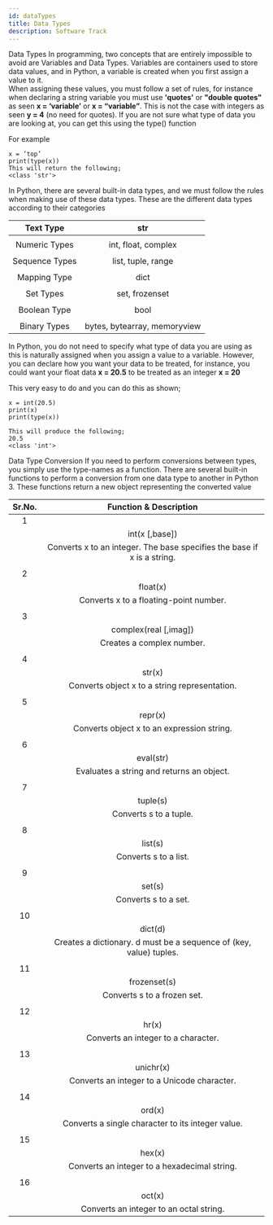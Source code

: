 ```yaml
---
id: dataTypes
title: Data Types
description: Software Track
---
```



Data Types
In programming, two concepts that are entirely impossible to avoid are Variables and Data Types. Variables are containers used to store data values, and in Python, a variable is created when you first assign a value to it.  
When assigning these values, you must follow a set of rules, for instance when declaring a string variable you must use __'quotes'__ or __"double quotes"__ as seen __x = ‘variable’__ or __x = “variable”__. This is not the case with integers as seen __y = 4__ (no need for quotes).  If you are not sure what type of data you are looking at, you can get this using the type() function  

For example  

    x = ‘top’
    print(type(x))
    This will return the following;
    <class 'str'>  

In Python, there are several built-in data types, and we must follow the rules when making use of these data types. These are the different data types according to their categories  

  |Text Type   |str                        |
  |:----------:|:-------------------------:|
  |             |	                      |
 | Numeric Types| int, float, complex        |
|	            |                           |
 | Sequence Types| list, tuple, range       |
|	            |                          |
  | Mapping Type| dict                       |
  |          |	                           |
 | Set Types| set, frozenset                 |
|	        |                               |
 | Boolean Type| bool                       |
|	           |                            |
  | Binary Types |bytes, bytearray, memoryview |
	 
 
In Python, you do not need to specify what type of data you are using as this is naturally assigned when you assign a value to a variable. However, you can declare how you want your data to be treated, for instance, you could want your float data __x = 20.5__ to be treated as an integer __x = 20__



This very easy to do and you can do this as shown;  

    x = int(20.5)
    print(x)
    print(type(x))  

    This will produce the following;
    20.5
    <class 'int'>

Data Type Conversion
If you need to perform conversions between types, you simply use the type-names as a function.
There are several built-in functions to perform a conversion from one data type to another in Python 3. These functions return a new object representing the converted value  

|  Sr.No.   |Function & Description                                                           |
|:--------:|:--------------------------------------------------------------------------------:|
| 1        |                                                                                  |
|	       |     int(x [,base])|
 |         |       Converts x to an integer. The base specifies the base if x is a string.|
|	       |               |
 | 2       |       |
|	       |           float(x)|
 |         |           Converts x to a floating-point number.|
|	       |             |
 | 3       ||
|	       |         complex(real [,imag])|
 |         |         Creates a complex number.|
|	       ||
 | 4       ||
|	       |   str(x)|
 |         | Converts object x to a string representation.|
|	       |    |
 | 5       |   |
|	       |    repr(x) |
 |         |     Converts object x to an expression string.|
|	       |      |
 | 6       |       |
|	       |        eval(str)|
 |         |         Evaluates a string and returns an object.|
|	       |               |
 | 7       ||
|	       |         tuple(s)|
 |         |         Converts s to a tuple.|
|	       ||
 | 8       |        |
|	       |    list(s)|
 |         |      Converts s to a list.|
|	       |        
 | 9       |           |
|	       |            set(s)|
 |         |        Converts s to a set.|
|	       ||
 | 10      |         |
|	       |           dict(d)|
 |         |         Creates a dictionary. d must be a sequence of (key, value) tuples.|
|	       ||
 | 11      ||
|	       |         frozenset(s)|
 |         |        Converts s to a frozen set.|
|	       |           |
 | 12      ||
|	       |            hr(x)|
 |         |            Converts an integer to a character.|
|	       ||
 | 13      |              |
|	       |                 unichr(x)|
|          |               Converts an integer to a Unicode character.|
|	       ||
 | 14      ||
|	       |               ord(x)|
 |         |       Converts a single character to its integer value.|
|	       |
 | 15      |                                                                               | 
|	       |        hex(x)                                                                |
 |         |          Converts an integer to a hexadecimal string.                        |
|	       |                                                                              |
 | 16      |                                                                              |
|	       |               oct(x)                                                         |
 |         |            Converts an integer to an octal string.                           |	 
 